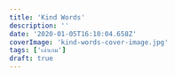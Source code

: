 ```yaml
---
title: 'Kind Words'
description: ''
date: '2020-01-05T16:10:04.658Z'
coverImage: 'kind-words-cover-image.jpg'
tags: ['เล่าเกม']
draft: true
---
```

